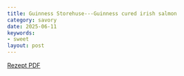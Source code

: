 ```yaml
---
title: Guinness Storehuse---Guinness cured irish salmon
category: savory
date: 2025-06-11
keywords:
- sweet
layout: post
---
```


[Rezept PDF]({{site.baseurl}}/assets/pdf/guinness_cured_salmon.pdf)

